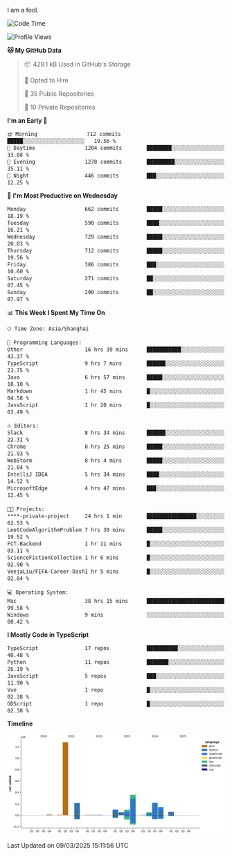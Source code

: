 I am a fool.

<!--START_SECTION:waka-->
![Code Time](http://img.shields.io/badge/Code%20Time-2%2C690%20hrs%2055%20mins-blue)

![Profile Views](http://img.shields.io/badge/Profile%20Views-4-blue)

**🐱 My GitHub Data** 

> 📦 429.1 kB Used in GitHub's Storage 
 > 
> 💼 Opted to Hire
 > 
> 📜 35 Public Repositories 
 > 
> 🔑 10 Private Repositories 
 > 
**I'm an Early 🐤** 

```text
🌞 Morning                712 commits         █████░░░░░░░░░░░░░░░░░░░░   19.56 % 
🌆 Daytime                1204 commits        ████████░░░░░░░░░░░░░░░░░   33.08 % 
🌃 Evening                1278 commits        █████████░░░░░░░░░░░░░░░░   35.11 % 
🌙 Night                  446 commits         ███░░░░░░░░░░░░░░░░░░░░░░   12.25 % 
```
📅 **I'm Most Productive on Wednesday** 

```text
Monday                   662 commits         █████░░░░░░░░░░░░░░░░░░░░   18.19 % 
Tuesday                  590 commits         ████░░░░░░░░░░░░░░░░░░░░░   16.21 % 
Wednesday                729 commits         █████░░░░░░░░░░░░░░░░░░░░   20.03 % 
Thursday                 712 commits         █████░░░░░░░░░░░░░░░░░░░░   19.56 % 
Friday                   386 commits         ███░░░░░░░░░░░░░░░░░░░░░░   10.60 % 
Saturday                 271 commits         ██░░░░░░░░░░░░░░░░░░░░░░░   07.45 % 
Sunday                   290 commits         ██░░░░░░░░░░░░░░░░░░░░░░░   07.97 % 
```


📊 **This Week I Spent My Time On** 

```text
🕑︎ Time Zone: Asia/Shanghai

💬 Programming Languages: 
Other                    16 hrs 39 mins      ███████████░░░░░░░░░░░░░░   43.37 % 
TypeScript               9 hrs 7 mins        ██████░░░░░░░░░░░░░░░░░░░   23.75 % 
Java                     6 hrs 57 mins       █████░░░░░░░░░░░░░░░░░░░░   18.10 % 
Markdown                 1 hr 45 mins        █░░░░░░░░░░░░░░░░░░░░░░░░   04.58 % 
JavaScript               1 hr 20 mins        █░░░░░░░░░░░░░░░░░░░░░░░░   03.49 % 

🔥 Editors: 
Slack                    8 hrs 34 mins       ██████░░░░░░░░░░░░░░░░░░░   22.31 % 
Chrome                   8 hrs 25 mins       █████░░░░░░░░░░░░░░░░░░░░   21.93 % 
WebStorm                 8 hrs 4 mins        █████░░░░░░░░░░░░░░░░░░░░   21.04 % 
IntelliJ IDEA            5 hrs 34 mins       ████░░░░░░░░░░░░░░░░░░░░░   14.52 % 
MicrosoftEdge            4 hrs 47 mins       ███░░░░░░░░░░░░░░░░░░░░░░   12.45 % 

🐱‍💻 Projects: 
****-private-project     24 hrs 1 min        ████████████████░░░░░░░░░   62.53 % 
LeetCodeAlgorithmProblem 7 hrs 30 mins       █████░░░░░░░░░░░░░░░░░░░░   19.52 % 
FCT-Backend              1 hr 11 mins        █░░░░░░░░░░░░░░░░░░░░░░░░   03.11 % 
ScienceFictionCollection 1 hr 6 mins         █░░░░░░░░░░░░░░░░░░░░░░░░   02.90 % 
VeejaLiu/FIFA-Career-Dash1 hr 5 mins         █░░░░░░░░░░░░░░░░░░░░░░░░   02.84 % 

💻 Operating System: 
Mac                      38 hrs 15 mins      █████████████████████████   99.58 % 
Windows                  9 mins              ░░░░░░░░░░░░░░░░░░░░░░░░░   00.42 % 
```

**I Mostly Code in TypeScript** 

```text
TypeScript               17 repos            ██████████░░░░░░░░░░░░░░░   40.48 % 
Python                   11 repos            ███████░░░░░░░░░░░░░░░░░░   26.19 % 
JavaScript               5 repos             ███░░░░░░░░░░░░░░░░░░░░░░   11.90 % 
Vue                      1 repo              █░░░░░░░░░░░░░░░░░░░░░░░░   02.38 % 
GDScript                 1 repo              █░░░░░░░░░░░░░░░░░░░░░░░░   02.38 % 
```



**Timeline**

![Lines of Code chart](https://raw.githubusercontent.com/VeejaLiu/VeejaLiu/master/assets/bar_graph.png)


 Last Updated on 09/03/2025 15:11:56 UTC
<!--END_SECTION:waka-->
